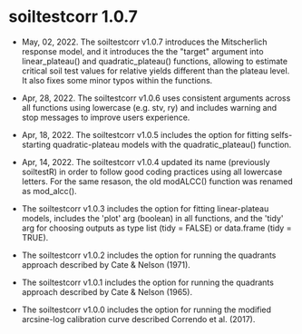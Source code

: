 # soiltestcorr 1.0.7

* May, 02, 2022. The soiltestcorr v1.0.7 introduces the Mitscherlich response model, and it introduces the the "target" argument into linear_plateau() and quadratic_plateau() functions, allowing to estimate critical soil test values for relative yields different than the plateau level. It also fixes some minor typos within the functions.

* Apr, 28, 2022. The soiltestcorr v1.0.6 uses consistent arguments across all functions using lowercase (e.g. stv, ry) and includes warning and stop messages to improve users experience.

* Apr, 18, 2022. The soiltestcorr v1.0.5 includes the option for fitting selfs-starting quadratic-plateau models with the quadratic_plateau() function.

* Apr, 14, 2022. The soiltestcorr v1.0.4 updated its name (previously soiltestR) in order to follow good coding practices using all lowercase letters. For the same resason, the old modALCC() function was renamed as mod_alcc().

* The soiltestcorr v1.0.3 includes the option for fitting linear-plateau models, includes the 'plot' arg (boolean) in all functions, and the 'tidy' arg for choosing outputs as type list (tidy = FALSE) or data.frame (tidy = TRUE).

* The soiltestcorr v1.0.2 includes the option for running the quadrants approach described by Cate & Nelson (1971).

* The soiltestcorr v1.0.1 includes the option for running the quadrants approach described by Cate & Nelson (1965).

* The soiltestcorr v1.0.0 includes the option for running the modified arcsine-log calibration curve described Correndo et al. (2017).